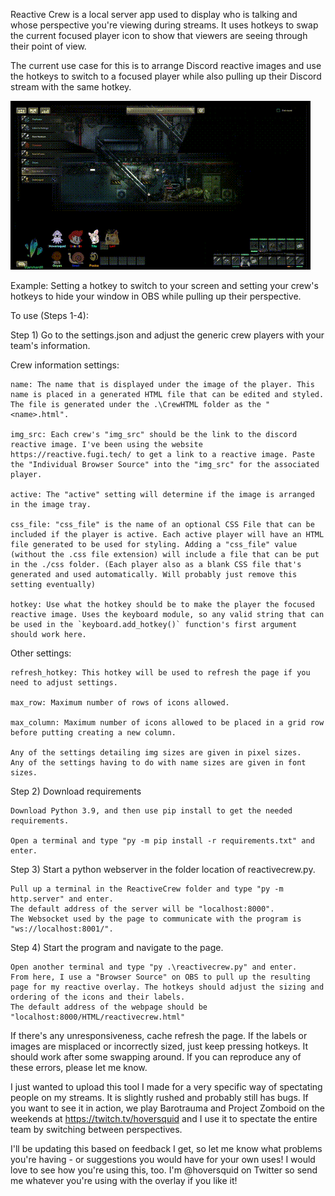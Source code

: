 
Reactive Crew is a local server app used to display who is talking and whose perspective you're viewing during streams. It uses hotkeys to swap the current focused player icon to show that viewers are seeing through their point of view.

The current use case for this is to arrange Discord reactive images and use the hotkeys to switch to a focused player while also pulling up their Discord stream with the same hotkey.

![Example of switching perspectives with ReactiveCrew](https://github.com/Hoversquid/ReactiveCrew/blob/main/reactiveCrewExample.gif)

Example: Setting a hotkey to switch to your screen and setting your crew's hotkeys to hide your window in OBS while pulling up their perspective.

To use (Steps 1-4):

Step 1) Go to the settings.json and adjust the generic crew players with your team's information. 

Crew information settings:

    name: The name that is displayed under the image of the player. This name is placed in a generated HTML file that can be edited and styled. The file is generated under the .\CrewHTML folder as the "<name>.html".

    img_src: Each crew's "img_src" should be the link to the discord reactive image. I've been using the website https://reactive.fugi.tech/ to get a link to a reactive image. Paste the "Individual Browser Source" into the "img_src" for the associated player. 

    active: The "active" setting will determine if the image is arranged in the image tray. 

    css_file: "css_file" is the name of an optional CSS File that can be included if the player is active. Each active player will have an HTML file generated to be used for styling. Adding a "css_file" value (without the .css file extension) will include a file that can be put in the ./css folder. (Each player also as a blank CSS file that's generated and used automatically. Will probably just remove this setting eventually) 

    hotkey: Use what the hotkey should be to make the player the focused reactive image. Uses the keyboard module, so any valid string that can be used in the `keyboard.add_hotkey()` function's first argument should work here.

Other settings:

    refresh_hotkey: This hotkey will be used to refresh the page if you need to adjust settings.

    max_row: Maximum number of rows of icons allowed. 

    max_column: Maximum number of icons allowed to be placed in a grid row before putting creating a new column.

    Any of the settings detailing img sizes are given in pixel sizes.
    Any of the settings having to do with name sizes are given in font sizes.

Step 2) Download requirements

    Download Python 3.9, and then use pip install to get the needed requirements.

    Open a terminal and type "py -m pip install -r requirements.txt" and enter.

Step 3) Start a python webserver in the folder location of reactivecrew.py.

    Pull up a terminal in the ReactiveCrew folder and type "py -m http.server" and enter.
    The default address of the server will be "localhost:8000".
    The Websocket used by the page to communicate with the program is "ws://localhost:8001/".

Step 4) Start the program and navigate to the page.

    Open another terminal and type "py .\reactivecrew.py" and enter.
    From here, I use a "Browser Source" on OBS to pull up the resulting page for my reactive overlay. The hotkeys should adjust the sizing and ordering of the icons and their labels.
    The default address of the webpage should be "localhost:8000/HTML/reactivecrew.html"

If there's any unresponsiveness, cache refresh the page.
If the labels or images are misplaced or incorrectly sized, just keep pressing hotkeys. It should work after some swapping around.
If you can reproduce any of these errors, please let me know.

I just wanted to upload this tool I made for a very specific way of spectating people on my streams. It is slightly rushed and probably still has bugs. If you want to see it in action, we play Barotrauma and Project Zomboid on the weekends at https://twitch.tv/hoversquid and I use it to spectate the entire team by switching between perspectives. 

I'll be updating this based on feedback I get, so let me know what problems you're having - or suggestions you would have for your own uses! 
I would love to see how you're using this, too. I'm @hoversquid on Twitter so send me whatever you're using with the overlay if you like it!
